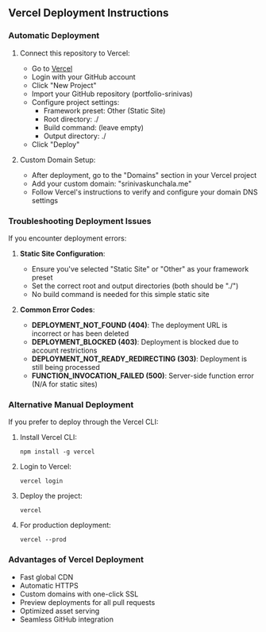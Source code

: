 ## Vercel Deployment Instructions

### Automatic Deployment

1. Connect this repository to Vercel:
   - Go to [Vercel](https://vercel.com)
   - Login with your GitHub account
   - Click "New Project"
   - Import your GitHub repository (portfolio-srinivas)
   - Configure project settings:
     - Framework preset: Other (Static Site)
     - Root directory: ./
     - Build command: (leave empty)
     - Output directory: ./
   - Click "Deploy"

2. Custom Domain Setup:
   - After deployment, go to the "Domains" section in your Vercel project
   - Add your custom domain: "srinivaskunchala.me"
   - Follow Vercel's instructions to verify and configure your domain DNS settings

### Troubleshooting Deployment Issues

If you encounter deployment errors:

1. **Static Site Configuration**:
   - Ensure you've selected "Static Site" or "Other" as your framework preset
   - Set the correct root and output directories (both should be "./")
   - No build command is needed for this simple static site

2. **Common Error Codes**:
   - **DEPLOYMENT_NOT_FOUND (404)**: The deployment URL is incorrect or has been deleted
   - **DEPLOYMENT_BLOCKED (403)**: Deployment is blocked due to account restrictions
   - **DEPLOYMENT_NOT_READY_REDIRECTING (303)**: Deployment is still being processed
   - **FUNCTION_INVOCATION_FAILED (500)**: Server-side function error (N/A for static sites)

### Alternative Manual Deployment

If you prefer to deploy through the Vercel CLI:

1. Install Vercel CLI:
   ```
   npm install -g vercel
   ```

2. Login to Vercel:
   ```
   vercel login
   ```

3. Deploy the project:
   ```
   vercel
   ```

4. For production deployment:
   ```
   vercel --prod
   ```

### Advantages of Vercel Deployment

- Fast global CDN
- Automatic HTTPS
- Custom domains with one-click SSL
- Preview deployments for all pull requests
- Optimized asset serving
- Seamless GitHub integration
